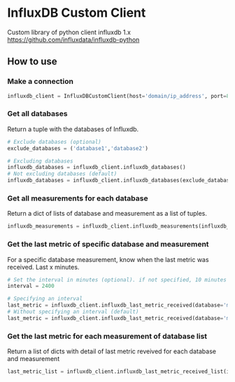 # InfluxDB Custom Client
Custom library of  python client influxdb 1.x https://github.com/influxdata/influxdb-python

## How to use

### Make a connection
```python
influxdb_client = InfluxDBCustomClient(host='domain/ip_address', port=8086, username='my_username', password='my_password', ssl=False, verify_ssl=False)
```

### Get all databases
Return a tuple with the databases of Influxdb.

```python
# Exclude databases (optional)
exclude_databases = ('database1','database2')

# Excluding databases 
influxdb_databases = influxdb_client.influxdb_databases()
# Not excluding databases (default)
influxdb_databases = influxdb_client.influxdb_databases(exclude_databases=exclude_databases)
```

### Get all measurements for each database
Return a dict of lists of database and measurement as a list of tuples.

```python
influxdb_measurements = influxdb_client.influxdb_measurements(influxdb_databases=influxdb_databases)
```

### Get the last metric of specific database and measurement
For a specific database measurement, know when the last metric was received. Last x minutes.

```python
# Set the interval in minutes (optional). if not specified, 10 minutes by default
interval = 2400

# Specifying an interval
last_metric = influxdb_client.influxdb_last_metric_received(database='my_database', measurement='my_measurement', interval=interval)
# Without specifying an interval (default)
last_metric = influxdb_client.influxdb_last_metric_received(database='my_database', measurement='my_measurement')
```

### Get the last metric for each measurement  of database list
Return a list of dicts with detail of last metric reveived for each database and measurement

```python
last_metric_list = influxdb_client.influxdb_last_metric_received_list(influxdb_measurements=influxdb_measurements)
```